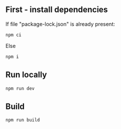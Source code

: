 ## First - install dependencies

If file "package-lock.json" is already present:

`npm ci`

Else

`npm i`

## Run locally

`npm run dev`

## Build

`npm run build`
